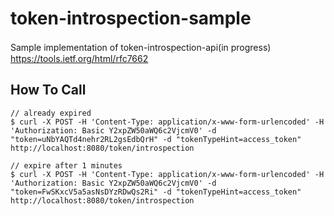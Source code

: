# token-introspection-sample
Sample implementation of token-introspection-api(in progress)　　
https://tools.ietf.org/html/rfc7662

## How To Call
```
// already expired
$ curl -X POST -H 'Content-Type: application/x-www-form-urlencoded' -H 'Authorization: Basic Y2xpZW50aWQ6c2VjcmV0' -d "token=uNbYAQTd4nehr2RL2gsEdbQrH" -d "tokenTypeHint=access_token" http://localhost:8080/token/introspection

// expire after 1 minutes
$ curl -X POST -H 'Content-Type: application/x-www-form-urlencoded' -H 'Authorization: Basic Y2xpZW50aWQ6c2VjcmV0' -d "token=FwSKxcV5a5asNsDYzRDwQs2Ri" -d "tokenTypeHint=access_token" http://localhost:8080/token/introspection
```

